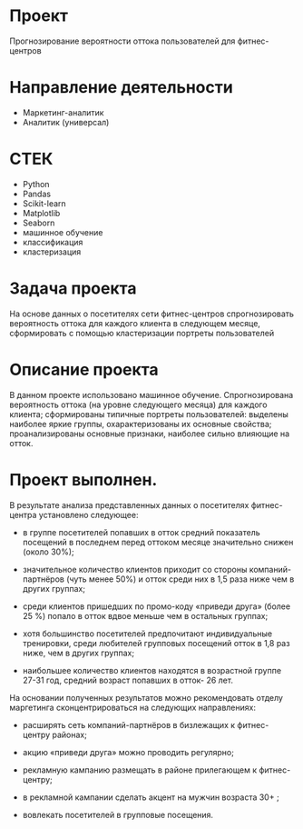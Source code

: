 # Проект
Прогнозирование вероятности оттока пользователей для фитнес-центров
# Направление деятельности
* Маркетинг-аналитик
* Аналитик (универсал)
# СТЕК
* Python
* Pandas
* Scikit-learn
* Matplotlib
* Seaborn
* машинное обучение
* классификация
* кластеризация
# Задача проекта
На основе данных о посетителях сети фитнес-центров спрогнозировать вероятность оттока для каждого клиента в следующем месяце,
сформировать с помощью кластеризации портреты пользователей
# Описание проекта
В данном проекте использовано машинное обучение. 
Спрогнозирована вероятность оттока (на уровне следующего месяца) для каждого клиента;
сформированы типичные портреты пользователей: 
выделены наиболее яркие группы, охарактеризованы их основные свойства;
проанализированы основные признаки, наиболее сильно влияющие на отток.

# Проект выполнен.
В результате анализа представленных данных о посетителях фитнес-центра установлено следующее:

* в группе посетителей попавших в отток средний показатель посещений в последнем перед оттоком месяце значительно снижен (около 30%);

* значительное количество клиентов приходит со стороны компаний-партнёров (чуть менее 50%) и отток среди них в 1,5 раза ниже чем в других группах;

* среди клиентов пришедших по промо-коду «приведи друга» (более 25 %) попало в отток вдвое меньше чем в остальных группах;

* хотя большинство посетителей предпочитают индивидуальные тренировки, среди любителей групповых посещений отток в 1,8 раз ниже, чем в других группах;

* наибольшее количество клиентов находятся в возрастной группе 27-31 год, средний возраст попавших в отток- 26 лет.

На основании полученных результатов можно рекомендовать отделу маргетинга сконцентрироваться на следующих направлениях:

* расширять сеть компаний-партнёров в бизлежащих к фитнес-центру районах;

* акцию «приведи друга» можно проводить регулярно;

* рекламную кампанию размещать в районе прилегающем к фитнес-центру;

* в рекламной кампании сделать акцент на мужчин возраста 30+ ;

* вовлекать посетителей в групповые посещения.
